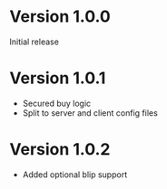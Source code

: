 # Version 1.0.0
Initial release

# Version 1.0.1
- Secured buy logic
- Split to server and client config files

# Version 1.0.2
- Added optional blip support
